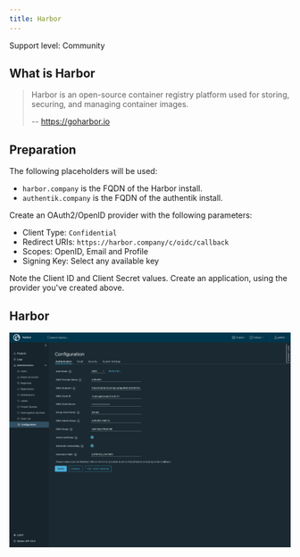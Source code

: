 ```yaml
---
title: Harbor
---
```


<span class="badge badge--secondary">Support level: Community</span>

## What is Harbor

> Harbor is an open-source container registry platform used for storing, securing, and managing container images.
>
> -- https://goharbor.io

## Preparation

The following placeholders will be used:

-   `harbor.company` is the FQDN of the Harbor install.
-   `authentik.company` is the FQDN of the authentik install.

Create an OAuth2/OpenID provider with the following parameters:

-   Client Type: `Confidential`
-   Redirect URIs: `https://harbor.company/c/oidc/callback`
-   Scopes: OpenID, Email and Profile
-   Signing Key: Select any available key

Note the Client ID and Client Secret values. Create an application, using the provider you've created above.

## Harbor

![](./img/harbor-01.png)
